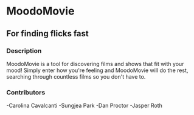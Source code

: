 # MoodoMovie
## For finding flicks fast

### Description
MoodoMovie is a tool for discovering films and shows that fit with your mood!
Simply enter how you're feeling and MoodoMovie will do the rest,
searching through countless films so you don't have to.

### Contributors
-Carolina Cavalcanti
-Sungjea Park
-Dan Proctor
-Jasper Roth
